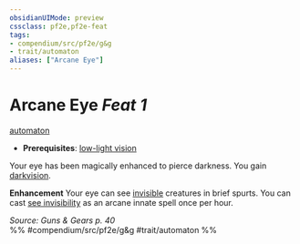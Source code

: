 ```yaml
---
obsidianUIMode: preview
cssclass: pf2e,pf2e-feat
tags:
- compendium/src/pf2e/g&g
- trait/automaton
aliases: ["Arcane Eye"]
---
```

# Arcane Eye  *Feat 1*  
[automaton](automaton-g-g.md "Automaton Ancestry & Heritage Trait")  

- **Prerequisites**: [low-light vision](low-light-vision.md)

Your eye has been magically enhanced to pierce darkness. You gain [darkvision](Reference/Rules/Abilities/darkvision.md).

**Enhancement** Your eye can see [invisible](conditions.md#Invisible) creatures in brief spurts. You can cast [see invisibility](see-invisibility.md) as an arcane innate spell once per hour.

*Source: Guns & Gears p. 40*  
%% #compendium/src/pf2e/g&g #trait/automaton %%